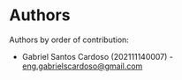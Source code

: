 # Authors

Authors by order of contribution:

- Gabriel Santos Cardoso (202111140007) - eng.gabrielscardoso@gmail.com
